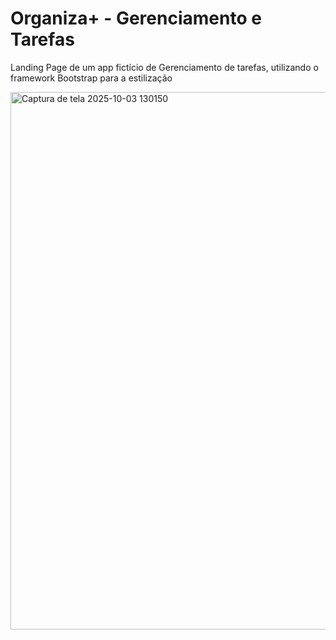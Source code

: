 <h1>Organiza+ - Gerenciamento e Tarefas</h1>
<p>Landing Page de um app fictício de Gerenciamento de tarefas, utilizando o framework Bootstrap para a estilização</p>

<img width="1819" height="860" alt="Captura de tela 2025-10-03 130150" src="https://github.com/user-attachments/assets/a3104c00-f20d-47ae-b763-11c7e1633dfc" />
